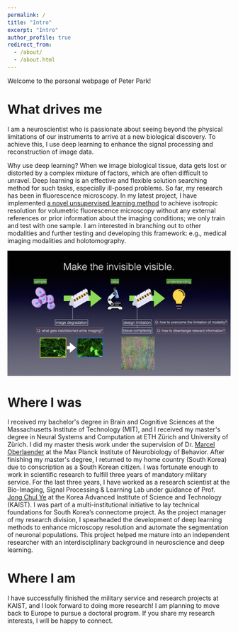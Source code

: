 ```yaml
---
permalink: /
title: "Intro"
excerpt: "Intro"
author_profile: true
redirect_from: 
  - /about/
  - /about.html
---
```


Welcome to the personal webpage of Peter Park! 

What drives me
======
I am a neuroscientist who is passionate about seeing beyond the physical limitations of our instruments to arrive 
at a new biological discovery. To achieve this, I use deep learning to enhance the signal processing and reconstruction 
of image data. 

Why use deep learning? When we image biological tissue, data gets lost or distorted by a complex 
mixture of factors, which are often difficult to unravel. Deep learning is an effective and flexible solution 
searching method for such tasks, especially ill-posed problems. So far, my research has been in fluorescence microscopy. 
In my latest project, I have implemented [a novel unsupervised learning method](https://peterhpark.github.io/publication/park2022naturecomm) 
to achieve isotropic resolution for volumetric 
fluorescence microscopy without any external references or prior information about the imaging conditions;
we only train and test with one sample. I am interested in branching out to other modalities and further 
testing and developing this framework: e.g., medical imaging modalities and holotomography.

![research interest](../images/mission.jpeg)

Where I was
======
I received my bachelor's degree in Brain and Cognitive Sciences at the Massachusetts Institute of Technology (MIT), 
and I received my master's degree in Neural Systems and Computation at ETH Zürich and University of Zürich. 
I did my master thesis work under the supervision of 
Dr. [Marcel Oberlaender](https://mpinb.mpg.de/en/research-groups/groups/in-silico-brain-sciences/group-leader.html) 
at the Max Planck Institute of Neurobiology of Behavior. After finishing my master's degree, I returned to my home 
country (South Korea) due to conscription as a South Korean citizen. I was fortunate enough to work in scientific 
research to fulfill three years of mandatory military service. For the last three years, I have worked as a research 
scientist at the Bio-Imaging, Signal Processing & Learning Lab under guidance of Prof. [Jong Chul Ye](https://bispl.weebly.com/professor.html) 
at the Korea Advanced Institute of Science and Technology (KAIST). I was part of a multi-institutional initiative to lay technical 
foundations for South Korea’s connectome project. As the project manager of my research division, I spearheaded the 
development of deep learning methods to enhance microscopy resolution and automate the segmentation of neuronal populations. 
This project helped me mature into an independent researcher with an interdisciplinary background in neuroscience and deep learning. 

Where I am
======
I have successfully finished the military service and research projects at KAIST, and I look forward to doing more research! I am planning to move back 
to Europe to pursue a doctoral program. If you share my research interests, I will be happy to connect. 